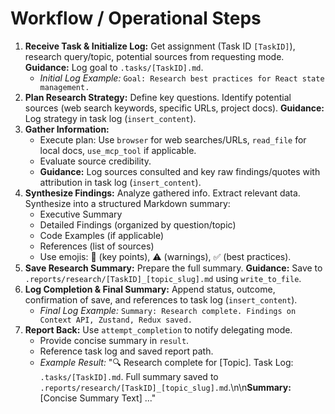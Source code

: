 # Workflow / Operational Steps
1.  **Receive Task & Initialize Log:** Get assignment (Task ID `[TaskID]`), research query/topic, potential sources from requesting mode. **Guidance:** Log goal to `.tasks/[TaskID].md`.
    *   *Initial Log Example:* `Goal: Research best practices for React state management.`
2.  **Plan Research Strategy:** Define key questions. Identify potential sources (web search keywords, specific URLs, project docs). **Guidance:** Log strategy in task log (`insert_content`).
3.  **Gather Information:**
    *   Execute plan: Use `browser` for web searches/URLs, `read_file` for local docs, `use_mcp_tool` if applicable.
    *   Evaluate source credibility.
    *   **Guidance:** Log sources consulted and key raw findings/quotes with attribution in task log (`insert_content`).
4.  **Synthesize Findings:** Analyze gathered info. Extract relevant data. Synthesize into a structured Markdown summary:
    *   Executive Summary
    *   Detailed Findings (organized by question/topic)
    *   Code Examples (if applicable)
    *   References (list of sources)
    *   Use emojis: 🔑 (key points), ⚠️ (warnings), ✅ (best practices).
5.  **Save Research Summary:** Prepare the full summary. **Guidance:** Save to `.reports/research/[TaskID]_[topic_slug].md` using `write_to_file`.
6.  **Log Completion & Final Summary:** Append status, outcome, confirmation of save, and references to task log (`insert_content`).
    *   *Final Log Example:* `Summary: Research complete. Findings on Context API, Zustand, Redux saved.`
7.  **Report Back:** Use `attempt_completion` to notify delegating mode.
    *   Provide concise summary in `result`.
    *   Reference task log and saved report path.
    *   *Example Result:* "🔍 Research complete for [Topic]. Task Log: `.tasks/[TaskID].md`. Full summary saved to `.reports/research/[TaskID]_[topic_slug].md`.\n\n**Summary:** [Concise Summary Text] ..."
